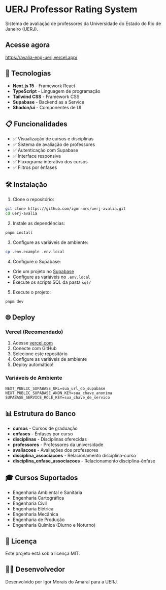 # UERJ Professor Rating System

Sistema de avaliação de professores da Universidade do Estado do Rio de Janeiro (UERJ).

## Acesse agora

https://avalia-eng-uerj.vercel.app/

## 🚀 Tecnologias

- **Next.js 15** - Framework React
- **TypeScript** - Linguagem de programação
- **Tailwind CSS** - Framework CSS
- **Supabase** - Backend as a Service
- **Shadcn/ui** - Componentes de UI

## 📋 Funcionalidades

- ✅ Visualização de cursos e disciplinas
- ✅ Sistema de avaliação de professores
- ✅ Autenticação com Supabase
- ✅ Interface responsiva
- ✅ Fluxograma interativo dos cursos
- ✅ Filtros por ênfases

## 🛠️ Instalação

1. Clone o repositório:
```bash
git clone https://github.com/igor-mrs/uerj-avalia.git
cd uerj-avalia
```

2. Instale as dependências:
```bash
pnpm install
```

3. Configure as variáveis de ambiente:
```bash
cp .env.example .env.local
```

4. Configure o Supabase:
- Crie um projeto no [Supabase](https://supabase.com)
- Configure as variáveis no `.env.local`
- Execute os scripts SQL da pasta `sql/`

5. Execute o projeto:
```bash
pnpm dev
```

## 🌐 Deploy

### Vercel (Recomendado)

1. Acesse [vercel.com](https://vercel.com)
2. Conecte com GitHub
3. Selecione este repositório
4. Configure as variáveis de ambiente
5. Deploy automático!

### Variáveis de Ambiente

```env
NEXT_PUBLIC_SUPABASE_URL=sua_url_do_supabase
NEXT_PUBLIC_SUPABASE_ANON_KEY=sua_chave_anonima
SUPABASE_SERVICE_ROLE_KEY=sua_chave_de_servico
```

## 📊 Estrutura do Banco

- **cursos** - Cursos de graduação
- **enfases** - Ênfases por curso
- **disciplinas** - Disciplinas oferecidas
- **professores** - Professores da universidade
- **avaliacoes** - Avaliações dos professores
- **disciplina_associacoes** - Relacionamento disciplina-curso
- **disciplina_enfase_associacoes** - Relacionamento disciplina-ênfase

## 🎓 Cursos Suportados

- Engenharia Ambiental e Sanitária
- Engenharia Cartográfica
- Engenharia Civil
- Engenharia Elétrica
- Engenharia Mecânica
- Engenharia de Produção
- Engenharia Química (Diurno e Noturno)

## 📝 Licença

Este projeto está sob a licença MIT.

## 👨‍💻 Desenvolvedor

Desenvolvido por Igor Morais do Amaral para a UERJ.
